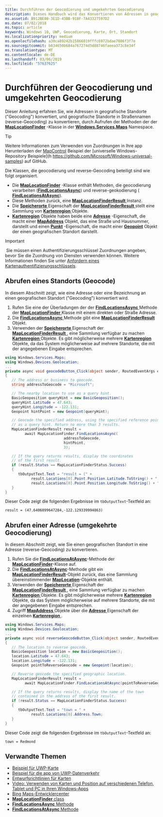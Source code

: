```yaml
---
title: Durchführen der Geocodierung und umgekehrten Geocodierung
description: Dieses Handbuch wird das Konvertieren von Adressen in geografischen Standorten ("Geocoding") und zum Konvertieren von geografischer Standorten befinden, Anschriften (reverse-Geocoding) durch Aufrufen der Methoden der Klasse MapLocationFinder im Windows.Services.Maps-Namespace veranschaulicht.
ms.assetid: B912BE80-3E1D-43BB-918F-7A43327597D2
ms.date: 07/02/2018
ms.topic: article
keywords: Windows 10, UWP, Geocodierung, Karte, Ort, Standort
ms.localizationpriority: medium
ms.openlocfilehash: a30ca89242b15866019fffc6972bdae7086f3f7e
ms.sourcegitcommit: b034650b684a767274d5d88746faeea373c8e34f
ms.translationtype: MT
ms.contentlocale: de-DE
ms.lasthandoff: 03/06/2019
ms.locfileid: "57637625"
---
```

# <a name="perform-geocoding-and-reverse-geocoding"></a>Durchführen der Geocodierung und umgekehrten Geocodierung

Dieser Anleitung erfahren Sie, wie Adressen in geografische Standorte ("Geocoding") konvertiert, und geografische Standorte in Straßennamen (reverse-Geocoding) zu konvertieren, durch Aufrufen der Methoden der der [**MapLocationFinder**](https://msdn.microsoft.com/library/windows/apps/dn627550) -Klasse in der [**Windows.Services.Maps**](https://msdn.microsoft.com/library/windows/apps/dn636979) Namespace.

> [!TIP]
> Weitere Informationen zum Verwenden von Zuordnungen in Ihre app Herunterladen der [MapControl](https://github.com/Microsoft/Windows-universal-samples/tree/master/Samples/MapControl) Beispiel der [universelle Windows-Repository Beispiele](h https://github.com/Microsoft/Windows-universal-samples) auf GitHub.

Die Klassen, die geocodierung und reverse-Geocoding beteiligt sind wie folgt organisiert.

-   Die [**MapLocationFinder**](https://msdn.microsoft.com/library/windows/apps/dn627550) -Klasse enthält Methoden, die geocodierung verarbeiten ([**FindLocationsAsync**](https://msdn.microsoft.com/library/windows/apps/dn636925)) und reverse-geokodierung ([ **FindLocationsAtAsync**](https://msdn.microsoft.com/library/windows/apps/dn636928)).
-   Diese Methoden zurück, eine [ **MapLocationFinderResult** ](https://msdn.microsoft.com/library/windows/apps/dn627551) Instanz.
-   Die [ **Speicherorte** ](https://msdn.microsoft.com/library/windows/apps/dn627552) Eigenschaft der [ **MapLocationFinderResult** ](https://msdn.microsoft.com/library/windows/apps/dn627551) stellt eine Sammlung von [  **Kartenregion** ](https://msdn.microsoft.com/library/windows/apps/dn627549) Objekte. 
-   [**Kartenregion**](https://msdn.microsoft.com/library/windows/apps/dn627549) Objekte haben beide eine [**Adresse**](https://msdn.microsoft.com/library/windows/apps/dn636929) -Eigenschaft, die macht einer [**MapAddress**](https://msdn.microsoft.com/library/windows/apps/dn627533) Objekt, das eine Straße und Hausnummer, darstellt und einen [**Punkt**](https://docs.microsoft.com/uwp/api/windows.services.maps.maplocation.point) -Eigenschaft, die macht einer [**Geopoint**](https://docs.microsoft.com/uwp/api/windows.devices.geolocation.geopoint) Objekt der einen geografischen Standort darstellt.

> [!IMPORTANT]
> Sie müssen einen Authentifizierungsschlüssel Zuordnungen angeben, bevor Sie die Zuordnung von Diensten verwenden können. Weitere Informationen finden Sie unter [Anfordern eines Kartenauthentifizierungsschlüssels](authentication-key.md).

## <a name="get-a-location-geocode"></a>Abrufen eines Standorts (Geocode)

In diesem Abschnitt zeigt, wie eine Adresse oder eine Bezeichnung an einen geografischen Standort ("Geocoding") konvertiert wird.

1.  Rufen Sie eine der Überladungen der der [ **FindLocationsAsync** ](https://msdn.microsoft.com/library/windows/apps/dn636925) Methode der [ **MapLocationFinder** ](https://msdn.microsoft.com/library/windows/apps/dn627550) Klasse mit einem direkten oder Straße Adresse.
2.  Die [ **FindLocationsAsync** ](https://msdn.microsoft.com/library/windows/apps/dn636925) Methode gibt eine [ **MapLocationFinderResult** ](https://msdn.microsoft.com/library/windows/apps/dn627551) Objekt.
3.  Verwenden der [ **Speicherorte** ](https://msdn.microsoft.com/library/windows/apps/dn627552) Eigenschaft der [ **MapLocationFinderResult** ](https://msdn.microsoft.com/library/windows/apps/dn627551) , eine Sammlung verfügbar zu machen [  **Kartenregion** ](https://msdn.microsoft.com/library/windows/apps/dn627549) Objekte. Es gibt möglicherweise mehrere [ **Kartenregion** ](https://msdn.microsoft.com/library/windows/apps/dn627549) Objekte, da das System möglicherweise auf mehrere Standorte, die mit der angegebenen Eingabe entsprechen.

```csharp
using Windows.Services.Maps;
using Windows.Devices.Geolocation;
...
private async void geocodeButton_Click(object sender, RoutedEventArgs e)
{
   // The address or business to geocode.
   string addressToGeocode = "Microsoft";

   // The nearby location to use as a query hint.
   BasicGeoposition queryHint = new BasicGeoposition();
   queryHint.Latitude = 47.643;
   queryHint.Longitude = -122.131;
   Geopoint hintPoint = new Geopoint(queryHint);

   // Geocode the specified address, using the specified reference point
   // as a query hint. Return no more than 3 results.
   MapLocationFinderResult result =
         await MapLocationFinder.FindLocationsAsync(
                           addressToGeocode,
                           hintPoint,
                           3);

   // If the query returns results, display the coordinates
   // of the first result.
   if (result.Status == MapLocationFinderStatus.Success)
   {
      tbOutputText.Text = "result = (" +
            result.Locations[0].Point.Position.Latitude.ToString() + "," +
            result.Locations[0].Point.Position.Longitude.ToString() + ")";
   }
}
```

Dieser Code zeigt die folgenden Ergebnisse im `tbOutputText`-Textfeld an:

``` syntax
result = (47.6406099647284,-122.129339994863)
```

## <a name="get-an-address-reverse-geocode"></a>Abrufen einer Adresse (umgekehrte Geocodierung)

In diesem Abschnitt zeigt, wie Sie einen geografischen Standort in eine Adresse (reverse-Geocoding) zu konvertieren.

1.  Rufen Sie die [**FindLocationsAtAsync**](https://msdn.microsoft.com/library/windows/apps/dn636928)-Methode der [**MapLocationFinder**](https://msdn.microsoft.com/library/windows/apps/dn627550)-Klasse auf.
2.  Die [**FindLocationsAtAsync**](https://msdn.microsoft.com/library/windows/apps/dn636928)-Methode gibt ein [**MapLocationFinderResult**](https://msdn.microsoft.com/library/windows/apps/dn627551)-Objekt zurück, das eine Sammlung übereinstimmender [**MapLocation**](https://msdn.microsoft.com/library/windows/apps/dn627549)-Objekte enthält.
3.  Verwenden der [ **Speicherorte** ](https://msdn.microsoft.com/library/windows/apps/dn627552) Eigenschaft der [ **MapLocationFinderResult** ](https://msdn.microsoft.com/library/windows/apps/dn627551) , eine Sammlung verfügbar zu machen [  **Kartenregion** ](https://msdn.microsoft.com/library/windows/apps/dn627549) Objekte. Es gibt möglicherweise mehrere [ **Kartenregion** ](https://msdn.microsoft.com/library/windows/apps/dn627549) Objekte, da das System möglicherweise auf mehrere Standorte, die mit der angegebenen Eingabe entsprechen.
4.  Zugriff [ **MapAddress** ](https://msdn.microsoft.com/library/windows/apps/dn627533) Objekte über die [ **Adresse** ](https://msdn.microsoft.com/library/windows/apps/dn636929) Eigenschaft der einzelnen [ **Kartenregion** ](https://msdn.microsoft.com/library/windows/apps/dn627549).

```csharp
using Windows.Services.Maps;
using Windows.Devices.Geolocation;
...
private async void reverseGeocodeButton_Click(object sender, RoutedEventArgs e)
{
   // The location to reverse geocode.
   BasicGeoposition location = new BasicGeoposition();
   location.Latitude = 47.643;
   location.Longitude = -122.131;
   Geopoint pointToReverseGeocode = new Geopoint(location);

   // Reverse geocode the specified geographic location.
   MapLocationFinderResult result =
         await MapLocationFinder.FindLocationsAtAsync(pointToReverseGeocode);

   // If the query returns results, display the name of the town
   // contained in the address of the first result.
   if (result.Status == MapLocationFinderStatus.Success)
   {
      tbOutputText.Text = "town = " +
            result.Locations[0].Address.Town;
   }
}
```

Dieser Code zeigt die folgenden Ergebnisse im `tbOutputText`-Textfeld an:

``` syntax
town = Redmond
```

## <a name="related-topics"></a>Verwandte Themen

* [Beispiel für UWP-Karte](https://go.microsoft.com/fwlink/p/?LinkId=619977)
* [Beispiel für die app von UWP-Datenverkehr](https://go.microsoft.com/fwlink/p/?LinkId=619982)
* [Entwurfsrichtlinien für Karten](https://msdn.microsoft.com/library/windows/apps/dn596102)
* [Video: Verwenden von Karten und Position auf verschiedenen Telefon, Tablet und PC in Ihren Windows-Apps](https://channel9.msdn.com/Events/Build/2015/2-757)
* [Bing Maps-Entwicklercenter](https://www.bingmapsportal.com/)
* [**MapLocationFinder** class](https://msdn.microsoft.com/library/windows/apps/dn627550)
* [**FindLocationsAsync** Methode](https://msdn.microsoft.com/library/windows/apps/dn636925)
* [**FindLocationsAtAsync** Methode](https://msdn.microsoft.com/library/windows/apps/dn636928)
